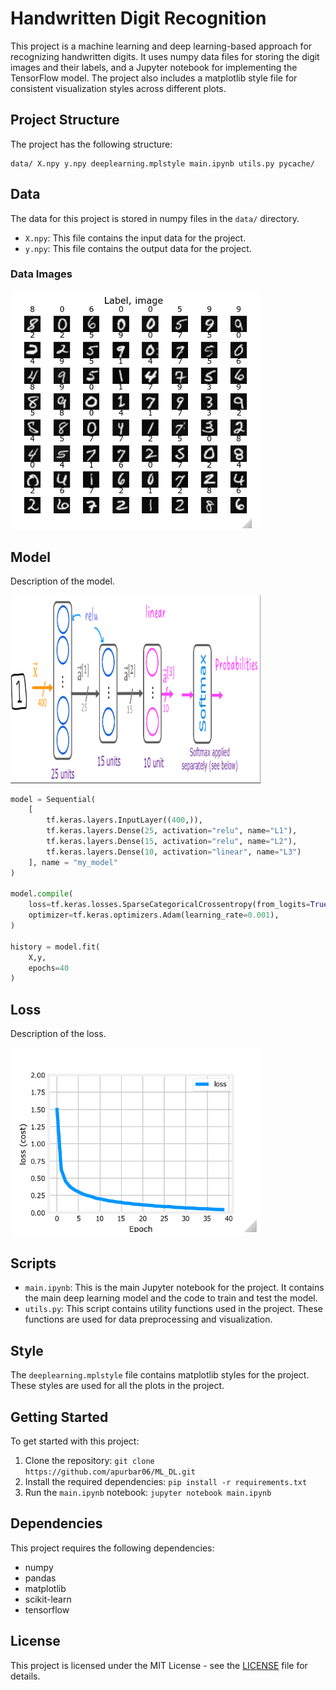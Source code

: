 # Handwritten Digit Recognition

This project is a machine learning and deep learning-based approach for recognizing handwritten digits. It uses numpy data files for storing the digit images and their labels, and a Jupyter notebook for implementing the TensorFlow model. The project also includes a matplotlib style file for consistent visualization styles across different plots.

## Project Structure

The project has the following structure:

```
data/ X.npy y.npy deeplearning.mplstyle main.ipynb utils.py pycache/
```

## Data

The data for this project is stored in numpy files in the `data/` directory.

- `X.npy`: This file contains the input data for the project.
- `y.npy`: This file contains the output data for the project.

### Data Images

<img src="./images/data.png" width="400">

## Model

Description of the model.

<img src="./images/model.png" width="400">

```python
model = Sequential(
    [               
        tf.keras.layers.InputLayer((400,)),
        tf.keras.layers.Dense(25, activation="relu", name="L1"),
        tf.keras.layers.Dense(15, activation="relu", name="L2"),
        tf.keras.layers.Dense(10, activation="linear", name="L3")
    ], name = "my_model" 
)

model.compile(
    loss=tf.keras.losses.SparseCategoricalCrossentropy(from_logits=True),
    optimizer=tf.keras.optimizers.Adam(learning_rate=0.001),
)

history = model.fit(
    X,y,
    epochs=40
)
```

## Loss

Description of the loss.

<img src="./images/loss.png" width="400">

## Scripts

- `main.ipynb`: This is the main Jupyter notebook for the project. It contains the main deep learning model and the code to train and test the model.
- `utils.py`: This script contains utility functions used in the project. These functions are used for data preprocessing and visualization.

## Style

The `deeplearning.mplstyle` file contains matplotlib styles for the project. These styles are used for all the plots in the project.

## Getting Started

To get started with this project:

1. Clone the repository: `git clone https://github.com/apurbar06/ML_DL.git`
2. Install the required dependencies: `pip install -r requirements.txt`
3. Run the `main.ipynb` notebook: `jupyter notebook main.ipynb`

## Dependencies

This project requires the following dependencies:

- numpy
- pandas
- matplotlib
- scikit-learn
- tensorflow

## License

This project is licensed under the MIT License - see the [LICENSE](https://github.com/git/git-scm.com/blob/main/MIT-LICENSE.txt) file for details.
